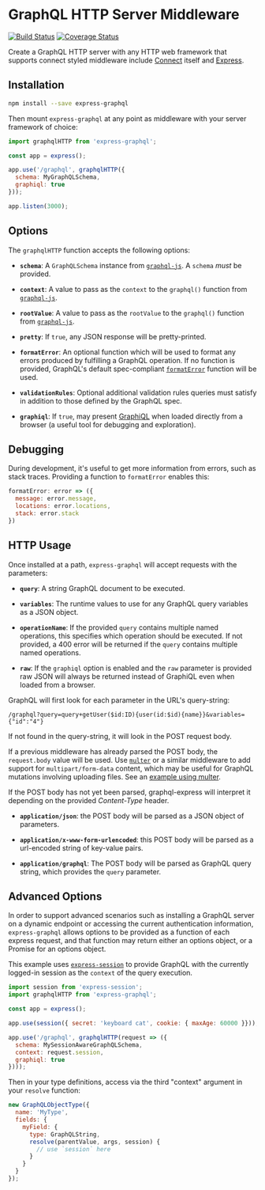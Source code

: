 GraphQL HTTP Server Middleware
==============================

[![Build Status](https://travis-ci.org/graphql/express-graphql.svg?branch=master)](https://travis-ci.org/graphql/express-graphql)
[![Coverage Status](https://coveralls.io/repos/graphql/express-graphql/badge.svg?branch=master&service=github)](https://coveralls.io/github/graphql/express-graphql?branch=master)

Create a GraphQL HTTP server with any HTTP web framework that supports connect styled middleware include [Connect](https://github.com/senchalabs/connect) itself and [Express](http://expressjs.com).

## Installation

```sh
npm install --save express-graphql
```

Then mount `express-graphql` at any point as middleware with your server framework of choice:

```js
import graphqlHTTP from 'express-graphql';

const app = express();

app.use('/graphql', graphqlHTTP({
  schema: MyGraphQLSchema,
  graphiql: true
}));

app.listen(3000);
```

## Options

The `graphqlHTTP` function accepts the following options:

  * **`schema`**: A `GraphQLSchema` instance from [`graphql-js`][].
    A `schema` *must* be provided.

  * **`context`**: A value to pass as the `context` to the `graphql()`
    function from [`graphql-js`][].

  * **`rootValue`**: A value to pass as the `rootValue` to the `graphql()`
    function from [`graphql-js`][].

  * **`pretty`**: If `true`, any JSON response will be pretty-printed.

  * **`formatError`**: An optional function which will be used to format any
    errors produced by fulfilling a GraphQL operation. If no function is
    provided, GraphQL's default spec-compliant [`formatError`][] function will
    be used.

  * **`validationRules`**: Optional additional validation rules queries must
    satisfy in addition to those defined by the GraphQL spec.

  * **`graphiql`**: If `true`, may present [GraphiQL][] when loaded directly
    from a browser (a useful tool for debugging and exploration).


## Debugging

During development, it's useful to get more information from errors, such as
stack traces. Providing a function to `formatError` enables this:

```js
formatError: error => ({
  message: error.message,
  locations: error.locations,
  stack: error.stack
})
```


## HTTP Usage

Once installed at a path, `express-graphql` will accept requests with
the parameters:

  * **`query`**: A string GraphQL document to be executed.

  * **`variables`**: The runtime values to use for any GraphQL query variables
    as a JSON object.

  * **`operationName`**: If the provided `query` contains multiple named
    operations, this specifies which operation should be executed. If not
    provided, a 400 error will be returned if the `query` contains multiple
    named operations.

  * **`raw`**: If the `graphiql` option is enabled and the `raw` parameter is
    provided raw JSON will always be returned instead of GraphiQL even when
    loaded from a browser.

GraphQL will first look for each parameter in the URL's query-string:

```
/graphql?query=query+getUser($id:ID){user(id:$id){name}}&variables={"id":"4"}
```

If not found in the query-string, it will look in the POST request body.

If a previous middleware has already parsed the POST body, the `request.body`
value will be used. Use [`multer`][] or a similar middleware to add support
for `multipart/form-data` content, which may be useful for GraphQL mutations
involving uploading files. See an [example using multer](https://github.com/graphql/express-graphql/blob/master/src/__tests__/http-test.js#L650).

If the POST body has not yet been parsed, graphql-express will interpret it
depending on the provided *Content-Type* header.

  * **`application/json`**: the POST body will be parsed as a JSON
    object of parameters.

  * **`application/x-www-form-urlencoded`**: this POST body will be
    parsed as a url-encoded string of key-value pairs.

  * **`application/graphql`**: The POST body will be parsed as GraphQL
    query string, which provides the `query` parameter.


## Advanced Options

In order to support advanced scenarios such as installing a GraphQL server on a
dynamic endpoint or accessing the current authentication information,
`express-graphql` allows options to be provided as a function of each
express request, and that function may return either an options object, or a
Promise for an options object.

This example uses [`express-session`][] to provide GraphQL with the currently
logged-in session as the `context` of the query execution.

```js
import session from 'express-session';
import graphqlHTTP from 'express-graphql';

const app = express();

app.use(session({ secret: 'keyboard cat', cookie: { maxAge: 60000 }}));

app.use('/graphql', graphqlHTTP(request => ({
  schema: MySessionAwareGraphQLSchema,
  context: request.session,
  graphiql: true
})));
```

Then in your type definitions, access via the third "context" argument in your
`resolve` function:

```js
new GraphQLObjectType({
  name: 'MyType',
  fields: {
    myField: {
      type: GraphQLString,
      resolve(parentValue, args, session) {
        // use `session` here
      }
    }
  }
});
```

[`graphql-js`]: https://github.com/graphql/graphql-js
[`formatError`]: https://github.com/graphql/graphql-js/blob/master/src/error/formatError.js
[GraphiQL]: https://github.com/graphql/graphiql
[`multer`]: https://github.com/expressjs/multer
[`express-session`]: https://github.com/expressjs/session
